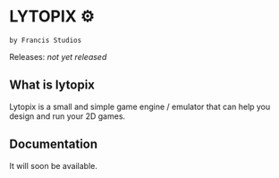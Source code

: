 # LYTOPIX ⚙️
``by Francis Studios``

Releases: _not yet released_


## What is lytopix

Lytopix is a small and simple game engine / emulator that can help you design and run your 2D games. 

## Documentation

It will soon be available.
